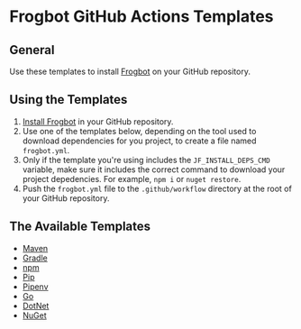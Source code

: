 # Frogbot GitHub Actions Templates
## General
Use these templates to install [Frogbot](https://github.com/jfrog/frogbot/blob/master/README.md#frogbot) on your GitHub repository.

## Using the Templates
1. [Install Frogbot](../../README.md#install-frogbot-using-github-actions) in your GitHub repository.
3. Use one of the templates below, depending on the tool used to download dependencies for you project, to create a file named `frogbot.yml`.
4. Only if the template you're using includes the `JF_INSTALL_DEPS_CMD` variable, make sure it includes the correct command to download your project depedencies. For example, `npm i` or `nuget restore`. 
5. Push the `frogbot.yml` file to the `.github/workflow` directory at the root of your GitHub repository.

## The Available Templates
- [Maven](frogbot-maven.yml)
- [Gradle](frogbot-gradle.yml)
- [npm](frogbot-npm.yml)
- [Pip](frogbot-pip.yml)
- [Pipenv](frogbot-pipenv.yml)
- [Go](frogbot-go.yml)
- [DotNet](frogbot-dotnet.yml)
- [NuGet](frogbot-nuget.yml)
